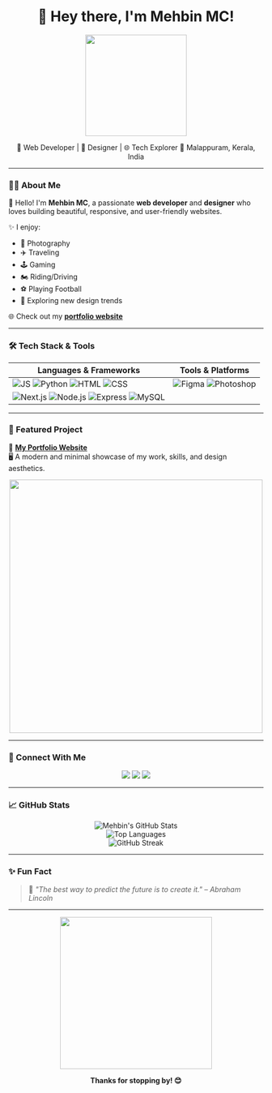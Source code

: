 <h1 align="center">👋 Hey there, I'm Mehbin MC!</h1>

<p align="center">
  <img src="https://media.giphy.com/media/du3J3cXyzhj75IOgvA/giphy.gif" width="200" />
</p>

<p align="center">
  🚀 Web Developer | 🎨 Designer | 🌐 Tech Explorer  
  📍 Malappuram, Kerala, India  
</p>

---

### 🧑‍💻 About Me

💬 Hello! I'm **Mehbin MC**, a passionate **web developer** and **designer** who loves building beautiful, responsive, and user-friendly websites.

✨ I enjoy:  
- 📸 Photography  
- ✈️ Traveling  
- 🕹️ Gaming  
- 🏍️ Riding/Driving  
- ⚽ Playing Football  
- 🎨 Exploring new design trends

🌐 Check out my [**portfolio website**](https://mehbinmc.github.io/My-Website/index.html)

---

### 🛠️ Tech Stack & Tools

<div align="center">

| Languages & Frameworks | Tools & Platforms |
|------------------------|-------------------|
| ![JS](https://img.shields.io/badge/-JavaScript-F7DF1E?logo=javascript&logoColor=black&style=for-the-badge) ![Python](https://img.shields.io/badge/-Python-3776AB?logo=python&logoColor=white&style=for-the-badge) ![HTML](https://img.shields.io/badge/-HTML5-E34F26?logo=html5&logoColor=white&style=for-the-badge) ![CSS](https://img.shields.io/badge/-CSS3-1572B6?logo=css3&logoColor=white&style=for-the-badge) | ![Figma](https://img.shields.io/badge/-Figma-F24E1E?logo=figma&logoColor=white&style=for-the-badge) ![Photoshop](https://img.shields.io/badge/-Photoshop-31A8FF?logo=adobe-photoshop&logoColor=white&style=for-the-badge) |
| ![Next.js](https://img.shields.io/badge/-Next.js-000000?logo=nextdotjs&logoColor=white&style=for-the-badge) ![Node.js](https://img.shields.io/badge/-Node.js-339933?logo=nodedotjs&logoColor=white&style=for-the-badge) ![Express](https://img.shields.io/badge/-Express-000000?logo=express&logoColor=white&style=for-the-badge) ![MySQL](https://img.shields.io/badge/-MySQL-4479A1?logo=mysql&logoColor=white&style=for-the-badge) | |

</div>

---

### 🚀 Featured Project

🔗 **[My Portfolio Website](https://mehbinmc.github.io/My-Website/index.html)**  
🖥️ A modern and minimal showcase of my work, skills, and design aesthetics.

<p align="center">
  <img src="https://media.giphy.com/media/3o7abB06u9bNzA8lu8/giphy.gif" width="500" />
</p>

---

### 📱 Connect With Me

<p align="center">
  <a href="https://www.linkedin.com/in/mehbin-mc-bbb024326/"><img src="https://img.shields.io/badge/-LinkedIn-0077B5?style=for-the-badge&logo=linkedin&logoColor=white"/></a>
  <a href="https://www.instagram.com/___mehbin.__/"><img src="https://img.shields.io/badge/-Instagram-E4405F?style=for-the-badge&logo=instagram&logoColor=white"/></a>
  <a href="https://mehbinmc.github.io/My-Website/index.html"><img src="https://img.shields.io/badge/-Portfolio-000?style=for-the-badge&logo=Google-Chrome&logoColor=white"/></a>
</p>

---

### 📈 GitHub Stats

<div align="center">

![Mehbin's GitHub Stats](https://github-readme-stats.vercel.app/api?username=mehbinmc&show_icons=true&theme=tokyonight&hide_border=true&border_radius=10)  
![Top Languages](https://github-readme-stats.vercel.app/api/top-langs/?username=mehbinmc&layout=compact&theme=tokyonight&hide_border=true&border_radius=10)  
![GitHub Streak](https://github-readme-streak-stats.herokuapp.com?user=mehbinmc&theme=tokyonight&hide_border=true&border_radius=10)

</div>

---

### ✨ Fun Fact

> 🧠 _"The best way to predict the future is to create it." – Abraham Lincoln_

---

<p align="center">
  <img src="https://media.giphy.com/media/l0MYt5jPR6QX5pnqM/giphy.gif" width="300" />
</p>

<p align="center"><b>Thanks for stopping by! 😊</b></p>
